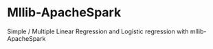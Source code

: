 # Mllib-ApacheSpark
Simple / Multiple Linear Regression and Logistic regression with mllib-ApacheSpark
